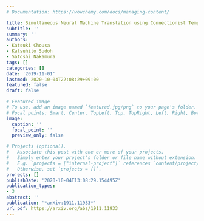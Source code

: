 ```yaml
---
# Documentation: https://wowchemy.com/docs/managing-content/

title: Simultaneous Neural Machine Translation using Connectionist Temporal Classification
subtitle: ''
summary: ''
authors:
- Katsuki Chousa
- Katsuhito Sudoh
- Satoshi Nakamura
tags: []
categories: []
date: '2019-11-01'
lastmod: 2020-10-04T22:08:29+09:00
featured: false
draft: false

# Featured image
# To use, add an image named `featured.jpg/png` to your page's folder.
# Focal points: Smart, Center, TopLeft, Top, TopRight, Left, Right, BottomLeft, Bottom, BottomRight.
image:
  caption: ''
  focal_point: ''
  preview_only: false

# Projects (optional).
#   Associate this post with one or more of your projects.
#   Simply enter your project's folder or file name without extension.
#   E.g. `projects = ["internal-project"]` references `content/project/deep-learning/index.md`.
#   Otherwise, set `projects = []`.
projects: []
publishDate: '2020-10-04T13:08:29.154495Z'
publication_types:
- 3
abstract: ''
publication: '*arXiv:1911.11933*'
url_pdf: https://arxiv.org/abs/1911.11933
---
```

